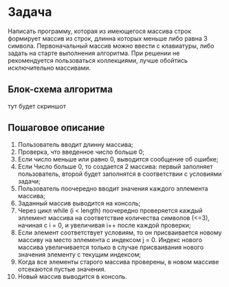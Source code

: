 # Задача

Написать программу, которая из имеющегося массива строк формирует массив из строк, длинна которых меньше либо равна 3 символа. Первоначальный массив можно ввести с клавиатуры, либо задать на старте выполнения алгоритма. При решении не рекомендуется пользоваться коллекциями, лучше обойтись исключительно массивами.

## Блок-схема алгоритма

тут будет скриншот

## Пошаговое описание

1. Пользователь вводит длинну массива;
2. Проверка, что введенное число больше 0;
3. Если число меньше или равно 0, выводится сообщение об ошибке;
4. Если Число больше 0, то создается 2 массива: первый заполняет пользователь, второй будет заполнятся в соответствии с условиями задачи;
5. Пользователь поочередно вводит значения каждого эллемента массива;
6. Заданный массив выводится на консоль;
7. Через цикл while (i < length) поочередно проверяется каждый эллемент массива на соответствие количества символов (<=3), начиная с i = 0, и увеличивая i++ после каждой проверки;
8. Если элемент соответствует условиям, то он присваивается новому массиву на место эллемента с индексом j = 0. Индекс нового массива увеличивается только в случае присваивания нового значения элементу с текущим индексом;
9. Когда все элементы старого массива проверены, в новом массиве отсекаются пустые значения.
10. Новый массив выводится в консоль.
